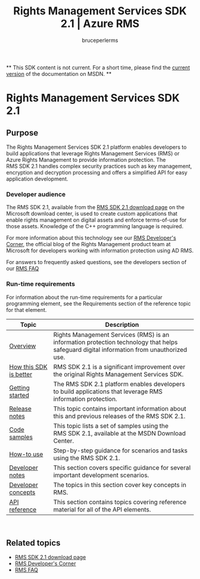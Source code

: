 ﻿---
# required metadata

title: Rights Management Services SDK 2.1 | Azure RMS
description: The RMS SDK 2.1 platform enables developers to build applications that leverage RMS or Azure RMS to provide information protection.
keywords:
author: bruceperlerms
manager: mbaldwin
ms.date: 04/28/2016
ms.topic: article
ms.prod: azure
ms.service: rights-management
ms.technology: techgroup-identity
ms.assetid: 44D3EB62-7A60-45D9-BA7E-45A06E7D598F
# optional metadata

#ROBOTS:
audience: developer
#ms.devlang:
ms.reviewer: shubhamp
ms.suite: ems
#ms.tgt_pltfrm:
#ms.custom:

---
** This SDK content is not current. For a short time, please find the [current version](https://msdn.microsoft.com/library/windows/desktop/hh535290(v=vs.85).aspx) of the documentation on MSDN. **
# Rights Management Services SDK 2.1

## Purpose

The Rights Management Services SDK 2.1 platform enables developers to build applications that leverage Rights Management Services (RMS) or Azure Rights Management to provide information protection. The RMS SDK 2.1 handles complex security practices such as key management, encryption and decryption processing and offers a simplified API for easy application development.

### Developer audience

The RMS SDK 2.1, available from the [RMS SDK 2.1 download page](http://www.microsoft.com/en-us/download/details.aspx?id=38397) on the Microsoft download center, is used to create custom applications that enable rights management on digital assets and enforce terms-of-use for those assets. Knowledge of the C++ programming language is required.

For more information about this technology see our [RMS Developer's Corner](http://blogs.msdn.com/b/rms/archive/2012/05/31/official-release-of-ad-rms-sdk-2-0-and-ad-rms-client-2-0.aspx), the official blog of the Rights Management product team at Microsoft for developers working with information protection using AD RMS.

For answers to frequently asked questions, see the developers section of our [RMS FAQ](http://aka.ms/adrmsfaq )

### Run-time requirements

For information about the run-time requirements for a particular programming element, see the Requirements section of the reference topic for that element.

|Topic|Description|
|-----|--------|
|[Overview](ad-rms-overview.md)|Rights Management Services (RMS) is an information protection technology that helps safeguard digital information from unauthorized use.|
|[How this SDK is better](differences-between-ad-rms-and-ad-rms-2-0.md)|RMS SDK 2.1 is a significant improvement over the original Rights Management Services SDK.|
|[Getting started](getting-started-with-ad-rms-2-0.md)|The RMS SDK 2.1 platform enables developers to build applications that leverage RMS information protection.|
|[Release notes](release-notes-rtm.md)|This topic contains important information about this and previous releases of the RMS SDK 2.1.|
|[Code samples](samples.md)|This topic lists a set of samples using the RMS SDK 2.1, available at the MSDN Download Center.|
|[How-to use](how-to-use-msipc.md)|Step-by-step guidance for scenarios and tasks using the RMS SDK 2.1.|
|[Developer notes](developer-notes.md)|This section covers specific guidance for several important development scenarios.|
|[Developer concepts](ad-rms-concepts-nav.md)|The topics in this section cover key concepts in RMS.|
|[API reference](/rights-management/sdk/2.1/api/win/constants)|This section contains topics covering reference material for all of the API elements.|

 

## Related topics

* [RMS SDK 2.1 download page](http://www.microsoft.com/en-us/download/details.aspx?id=38397)
* [RMS Developer's Corner](http://blogs.msdn.com/b/rms/archive/2012/05/31/official-release-of-ad-rms-sdk-2-0-and-ad-rms-client-2-0.aspx)
* [RMS FAQ](http://aka.ms/adrmsfaq )
 

 
